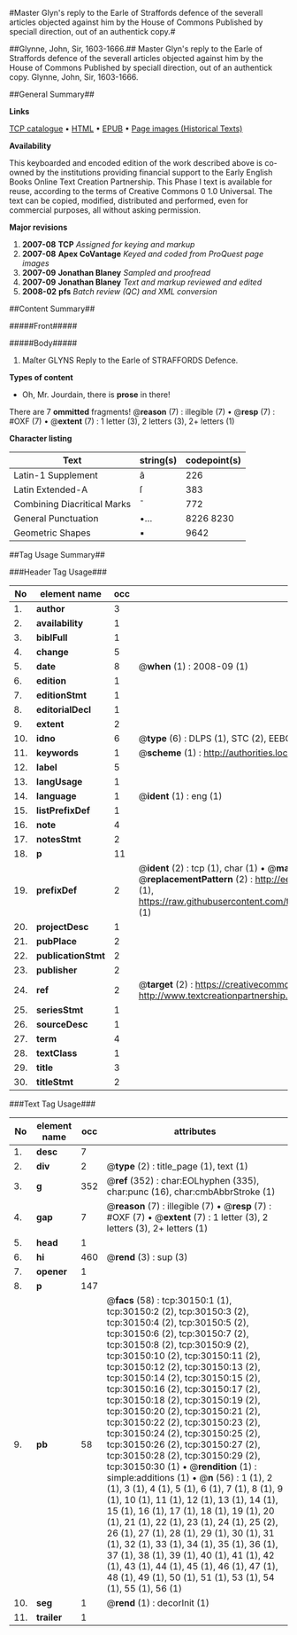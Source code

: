 #Master Glyn's reply to the Earle of Straffords defence of the severall articles objected against him by the House of Commons Published by speciall direction, out of an authentick copy.#

##Glynne, John, Sir, 1603-1666.##
Master Glyn's reply to the Earle of Straffords defence of the severall articles objected against him by the House of Commons Published by speciall direction, out of an authentick copy.
Glynne, John, Sir, 1603-1666.

##General Summary##

**Links**

[TCP catalogue](http://www.ota.ox.ac.uk/tcp/)  • 
[HTML](http://tei.it.ox.ac.uk/tcp/Texts-HTML/free/A42/A42872.html)  • 
[EPUB](http://tei.it.ox.ac.uk/tcp/Texts-EPUB/free/A42/A42872.epub) • 
[Page images (Historical Texts)](https://data.historicaltexts.jisc.ac.uk/view?pubId=eebo-99825763e&pageId=eebo-99825763e-30150-1)

**Availability**

This keyboarded and encoded edition of the
	       work described above is co-owned by the institutions
	       providing financial support to the Early English Books
	       Online Text Creation Partnership. This Phase I text is
	       available for reuse, according to the terms of Creative
	       Commons 0 1.0 Universal. The text can be copied,
	       modified, distributed and performed, even for
	       commercial purposes, all without asking permission.

**Major revisions**

1. __2007-08__ __TCP__ *Assigned for keying and markup*
1. __2007-08__ __Apex CoVantage__ *Keyed and coded from ProQuest page images*
1. __2007-09__ __Jonathan Blaney__ *Sampled and proofread*
1. __2007-09__ __Jonathan Blaney__ *Text and markup reviewed and edited*
1. __2008-02__ __pfs__ *Batch review (QC) and XML conversion*

##Content Summary##

#####Front#####

#####Body#####

1. Maſter GLYNS Reply to the Earle of STRAFFORDS Defence.

**Types of content**

  * Oh, Mr. Jourdain, there is **prose** in there!

There are 7 **ommitted** fragments! 
 @__reason__ (7) : illegible (7)  •  @__resp__ (7) : #OXF (7)  •  @__extent__ (7) : 1 letter (3), 2 letters (3), 2+ letters (1)

**Character listing**


|Text|string(s)|codepoint(s)|
|---|---|---|
|Latin-1 Supplement|â|226|
|Latin Extended-A|ſ|383|
|Combining             Diacritical Marks|̄|772|
|General Punctuation|•…|8226 8230|
|Geometric Shapes|▪|9642|

##Tag Usage Summary##

###Header Tag Usage###

|No|element name|occ|attributes|
|---|---|---|---|
|1.|__author__|3||
|2.|__availability__|1||
|3.|__biblFull__|1||
|4.|__change__|5||
|5.|__date__|8| @__when__ (1) : 2008-09 (1)|
|6.|__edition__|1||
|7.|__editionStmt__|1||
|8.|__editorialDecl__|1||
|9.|__extent__|2||
|10.|__idno__|6| @__type__ (6) : DLPS (1), STC (2), EEBO-CITATION (1), PROQUEST (1), VID (1)|
|11.|__keywords__|1| @__scheme__ (1) : http://authorities.loc.gov/ (1)|
|12.|__label__|5||
|13.|__langUsage__|1||
|14.|__language__|1| @__ident__ (1) : eng (1)|
|15.|__listPrefixDef__|1||
|16.|__note__|4||
|17.|__notesStmt__|2||
|18.|__p__|11||
|19.|__prefixDef__|2| @__ident__ (2) : tcp (1), char (1)  •  @__matchPattern__ (2) : ([0-9\-]+):([0-9IVX]+) (1), (.+) (1)  •  @__replacementPattern__ (2) : http://eebo.chadwyck.com/downloadtiff?vid=$1&page=$2 (1), https://raw.githubusercontent.com/textcreationpartnership/Texts/master/tcpchars.xml#$1 (1)|
|20.|__projectDesc__|1||
|21.|__pubPlace__|2||
|22.|__publicationStmt__|2||
|23.|__publisher__|2||
|24.|__ref__|2| @__target__ (2) : https://creativecommons.org/publicdomain/zero/1.0/ (1), http://www.textcreationpartnership.org/docs/. (1)|
|25.|__seriesStmt__|1||
|26.|__sourceDesc__|1||
|27.|__term__|4||
|28.|__textClass__|1||
|29.|__title__|3||
|30.|__titleStmt__|2||


###Text Tag Usage###

|No|element name|occ|attributes|
|---|---|---|---|
|1.|__desc__|7||
|2.|__div__|2| @__type__ (2) : title_page (1), text (1)|
|3.|__g__|352| @__ref__ (352) : char:EOLhyphen (335), char:punc (16), char:cmbAbbrStroke (1)|
|4.|__gap__|7| @__reason__ (7) : illegible (7)  •  @__resp__ (7) : #OXF (7)  •  @__extent__ (7) : 1 letter (3), 2 letters (3), 2+ letters (1)|
|5.|__head__|1||
|6.|__hi__|460| @__rend__ (3) : sup (3)|
|7.|__opener__|1||
|8.|__p__|147||
|9.|__pb__|58| @__facs__ (58) : tcp:30150:1 (1), tcp:30150:2 (2), tcp:30150:3 (2), tcp:30150:4 (2), tcp:30150:5 (2), tcp:30150:6 (2), tcp:30150:7 (2), tcp:30150:8 (2), tcp:30150:9 (2), tcp:30150:10 (2), tcp:30150:11 (2), tcp:30150:12 (2), tcp:30150:13 (2), tcp:30150:14 (2), tcp:30150:15 (2), tcp:30150:16 (2), tcp:30150:17 (2), tcp:30150:18 (2), tcp:30150:19 (2), tcp:30150:20 (2), tcp:30150:21 (2), tcp:30150:22 (2), tcp:30150:23 (2), tcp:30150:24 (2), tcp:30150:25 (2), tcp:30150:26 (2), tcp:30150:27 (2), tcp:30150:28 (2), tcp:30150:29 (2), tcp:30150:30 (1)  •  @__rendition__ (1) : simple:additions (1)  •  @__n__ (56) : 1 (1), 2 (1), 3 (1), 4 (1), 5 (1), 6 (1), 7 (1), 8 (1), 9 (1), 10 (1), 11 (1), 12 (1), 13 (1), 14 (1), 15 (1), 16 (1), 17 (1), 18 (1), 19 (1), 20 (1), 21 (1), 22 (1), 23 (1), 24 (1), 25 (2), 26 (1), 27 (1), 28 (1), 29 (1), 30 (1), 31 (1), 32 (1), 33 (1), 34 (1), 35 (1), 36 (1), 37 (1), 38 (1), 39 (1), 40 (1), 41 (1), 42 (1), 43 (1), 44 (1), 45 (1), 46 (1), 47 (1), 48 (1), 49 (1), 50 (1), 51 (1), 53 (1), 54 (1), 55 (1), 56 (1)|
|10.|__seg__|1| @__rend__ (1) : decorInit (1)|
|11.|__trailer__|1||

